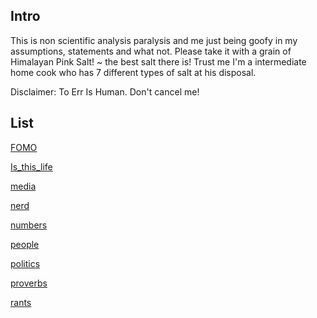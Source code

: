 

## Intro

This is non scientific analysis paralysis and me just being goofy in my assumptions, statements and what not. 
Please take it with a grain of Himalayan Pink Salt! ~ the best salt there is! Trust me I'm a intermediate home cook who has 7 different types of salt at his disposal.

Disclaimer: To Err Is Human. Don't cancel me!





## List

[FOMO](FOMO.md)

[Is_this_life](Is_this_life.md)

[media](media.md)

[nerd](nerd.md)

[numbers](thoughts/numbers.md)

[people](people.md)

[politics](politics.md)

[proverbs](proverbs.md)

[rants](rants.md)

